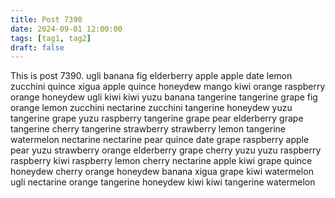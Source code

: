 ```yaml
---
title: Post 7390
date: 2024-09-01 12:00:00
tags: [tag1, tag2]
draft: false
---
```

This is post 7390.
ugli
banana
fig
elderberry
apple
apple
date
lemon
zucchini
quince
xigua
apple
quince
honeydew
mango
kiwi
orange
raspberry
orange
honeydew
ugli
kiwi
kiwi
yuzu
banana
tangerine
tangerine
grape
fig
orange
lemon
zucchini
nectarine
zucchini
tangerine
honeydew
yuzu
tangerine
grape
yuzu
raspberry
tangerine
grape
pear
elderberry
grape
tangerine
cherry
tangerine
strawberry
strawberry
lemon
tangerine
watermelon
nectarine
nectarine
pear
quince
date
grape
raspberry
apple
pear
yuzu
strawberry
orange
elderberry
grape
cherry
yuzu
yuzu
raspberry
raspberry
kiwi
raspberry
lemon
cherry
nectarine
apple
kiwi
grape
quince
honeydew
cherry
orange
honeydew
banana
xigua
grape
kiwi
watermelon
ugli
nectarine
orange
tangerine
honeydew
kiwi
kiwi
tangerine
watermelon
